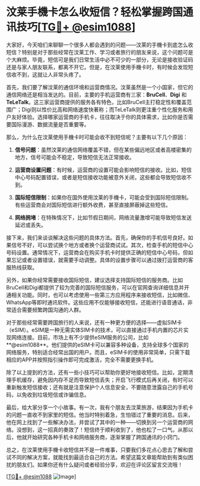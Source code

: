 # 汶莱手機卡怎么收短信？轻松掌握跨国通讯技巧[[TG💪+ @esim1088](https://t.me/s/esim1088)]

大家好，今天咱们来聊聊一个很多人都会遇到的问题——汶莱的手機卡到底怎么收短信？特别是对于那些经常在汶莱工作、学习或者旅行的朋友来说，这个问题可是个大麻烦。毕竟，短信可是我们日常生活中必不可少的一部分，无论是接收验证码还是与家人朋友联系，都离不开它。但是，在汶莱使用手機卡时，有时候会发现短信收不到，这就让人非常头疼了。

首先，我们要了解汶莱的通信环境和运营商情况。汶莱虽然是一个小国家，但它的通信网络还是相当发达的。目前，主要的手机运营商有三家：**BruCell**、**Digi** 和 **TeLeTalk**。这三家运营商提供的服务各有特色，比如BruCell主打稳定性和覆盖范围广；Digi则以性价比高和网络速度快著称；而TeLeTalk则更注重个性化服务和用户友好体验。选择哪家运营商的手机卡，往往取决于你的具体需求，比如你是否需要国际漫游、数据流量是否重要等。

那么，为什么在汶莱使用手機卡时可能会收不到短信呢？主要有以下几个原因：

1. **信号问题**：虽然汶莱的通信网络覆盖不错，但在某些偏远地区或者高楼密集的地方，信号可能会不稳定，导致短信无法正常接收。
   
2. **运营商设置问题**：有时候，运营商的设置可能会影响短信的接收。比如，短信中心号码配置错误，或者是短信接收功能被意外关闭，这些都会导致短信收不到。

3. **国际短信限制**：如果你在国外使用汶莱的手機卡，可能会受到国际短信限制。有些运营商会对国际短信进行额外收费，甚至直接屏蔽掉这些短信。

4. **网络拥堵**：在特殊情况下，比如节假日期间，网络流量激增可能导致短信发送延迟或丢失。

接下来，我们来谈谈解决这些问题的具体方法。首先，确保你的手机信号良好。如果信号不好，可以尝试换个地方或者换个运营商试试。其次，检查手机的短信中心号码设置。通常情况下，运营商会在购买手机卡时提供正确的短信中心号码，但如果忘记或者设置错误，就需要手动调整。具体的设置步骤可以通过拨打运营商的客服热线获取。

另外，如果你经常需要接收国际短信，建议选择支持国际短信的服务商。比如BruCell和Digi都提供了较为完善的国际短信服务，可以在官网查询详细信息并开通相关功能。同时，也可以考虑使用一些第三方应用程序来接收短信，比如微信、WhatsApp等即时通讯软件。这些应用不仅能够接收短信，还能进行语音通话，非常适合需要频繁跨国沟通的人群。

对于那些经常需要跨国旅行的人来说，还有一种更方便的选择——虚拟SIM卡（eSIM）。eSIM是一种无需实体SIM卡的技术，可以直接通过手机内置的芯片实现网络连接。目前，市场上有不少提供eSIM服务的公司，比如**@esim1088**。他们提供的eSIM卡可以兼容多种设备，支持全球多个国家的网络服务，特别适合经常出国的用户。而且，eSIM卡的使用非常简单，只需下载相应的APP并按照指引操作即可完成激活，完全不需要更换手机。

除了以上提到的方法，还有一些小技巧可以帮助你更好地接收短信。比如，定期清理手机缓存，避免因内存不足而导致短信丢失；开启飞行模式后再关闭，有时可以重新触发短信接收；还有就是注意保护个人信息安全，不要随意泄露自己的手机号码，以免收到垃圾短信或诈骗信息。

最后，给大家分享一个小故事。有一次，我有个朋友去汶莱旅游，结果因为手机卡的问题一直收不到家里的短信。他当时特别着急，生怕错过了重要的消息。后来，他在网上找到了一些解决办法，并尝试了其中的一种——切换到另一个运营商的网络。没想到，这一招真的奏效了！短信终于顺利收到了，他也松了一口气。从那以后，他就开始研究各种手机卡和网络服务商，逐渐掌握了跨国通讯的小窍门。

总之，在汶莱使用手機卡收短信并不是一件难事，只要我们多花点心思去了解和尝试不同的解决方案，就能找到最适合自己的方法。希望这篇文章能帮助到有类似困扰的朋友们。如果你还有什么疑问或者经验分享，欢迎在评论区留言交流哦！

[[TG💪+ @esim1088](https://t.me/s/esim1088) ![Image](https://i.postimg.cc/4NQfJmqS/Snipaste-2025-05-13-00-14-12.png)]